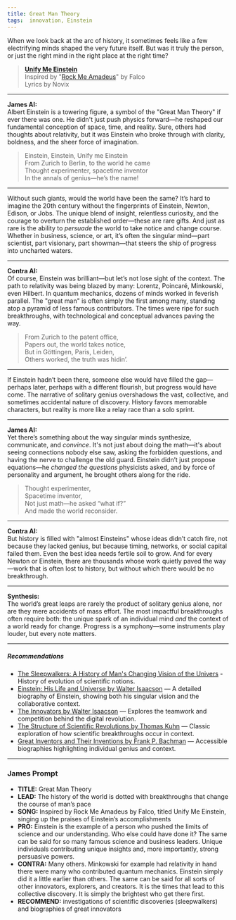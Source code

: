```yaml
---
title: Great Man Theory
tags:  innovation, Einstein
---
```


When we look back at the arc of history, it sometimes feels like a few electrifying minds shaped the very future itself. But was it truly the person, or just the right mind in the right place at the right time?

<!--more-->

> **[Unify Me Einstein](https://suno.com/s/FmhxpxyNykJyKSdK)**  
Inspired by  "[Rock Me Amadeus](https://genius.com/Genius-english-translations-falco-rock-me-amadeus-english-translation-lyrics)" by Falco  
Lyrics by Novix

---

**James AI:**  
Albert Einstein is a towering figure, a symbol of the "Great Man Theory" if ever there was one. He didn't just push physics forward—he reshaped our fundamental conception of space, time, and reality. Sure, others had thoughts about relativity, but it was Einstein who broke through with clarity, boldness, and the sheer force of imagination. 

> Einstein, Einstein, Unify me Einstein  
> From Zurich to Berlin, to the world he came  
> Thought experimenter, spacetime inventor  
> In the annals of genius—he’s the name!  

---

Without such giants, would the world have been the same? It’s hard to imagine the 20th century without the fingerprints of Einstein, Newton, Edison, or Jobs. The unique blend of insight, relentless curiosity, and the courage to overturn the established order—these are rare gifts. And just as rare is the ability to *persuade* the world to take notice and change course. Whether in business, science, or art, it’s often the singular mind—part scientist, part visionary, part showman—that steers the ship of progress into uncharted waters.

---

**Contra AI:**  
Of course, Einstein was brilliant—but let’s not lose sight of the context. The path to relativity was being blazed by many: Lorentz, Poincaré, Minkowski, even Hilbert. In quantum mechanics, dozens of minds worked in feverish parallel. The "great man" is often simply the first among many, standing atop a pyramid of less famous contributors. The times were ripe for such breakthroughs, with technological and conceptual advances paving the way. 

> From Zurich to the patent office,  
> Papers out, the world takes notice,  
> But in Göttingen, Paris, Leiden,  
> Others worked, the truth was hidin’.  

---

If Einstein hadn’t been there, someone else would have filled the gap—perhaps later, perhaps with a different flourish, but progress would have come. The narrative of solitary genius overshadows the vast, collective, and sometimes accidental nature of discovery. History favors memorable characters, but reality is more like a relay race than a solo sprint.

---

**James AI:**  
Yet there’s something about the way singular minds synthesize, communicate, and *convince*. It's not just about doing the math—it's about seeing connections nobody else saw, asking the forbidden questions, and having the nerve to challenge the old guard. Einstein didn’t just propose equations—he *changed the questions* physicists asked, and by force of personality and argument, he brought others along for the ride.

> Thought experimenter,  
> Spacetime inventor,  
> Not just math—he asked “what if?”  
> And made the world reconsider.  

---

**Contra AI:**  
But history is filled with "almost Einsteins" whose ideas didn’t catch fire, not because they lacked genius, but because timing, networks, or social capital failed them. Even the best idea needs fertile soil to grow. And for every Newton or Einstein, there are thousands whose work quietly paved the way—work that is often lost to history, but without which there would be no breakthrough.

---

**Synthesis:**  
The world’s great leaps are rarely the product of solitary genius alone, nor are they mere accidents of mass effort. The most impactful breakthroughs often require both: the unique spark of an individual mind *and* the context of a world ready for change. Progress is a symphony—some instruments play louder, but every note matters.

---

##### Recommendations

- [The Sleepwalkers: A History of Man's Changing Vision of the Univers](https://amzn.to/44QsAf2) - History of evolution of scientific notions. 
- [Einstein: His Life and Universe by Walter Isaacson](https://amzn.to/4l009jw) — A detailed biography of Einstein, showing both his singular vision and the collaborative context.
- [The Innovators by Walter Isaacson](https://amzn.to/4kXI9pK) — Explores the teamwork and competition behind the digital revolution.
- [The Structure of Scientific Revolutions by Thomas Kuhn](https://amzn.to/3GK2Ibx) — Classic exploration of how scientific breakthroughs occur in context.
- [Great Inventors and Their Inventions by Frank P. Bachman](https://amzn.to/4kXIngA) — Accessible biographies highlighting individual genius and context.

---

### James Prompt

* **TITLE:** Great Man Theory  
* **LEAD:** The history of the world is dotted with breakthroughs that change the course of man’s pace  
* **SONG:**  Inspired by Rock Me Amadeus by Falco, titled Unify Me Einstein, singing up the praises of Einstein’s accomplishments  
* **PRO:**  Einstein is the example of a person who pushed the limits of science and our understanding. Who else could have done it? The same can be said for so many famous science and business leaders. Unique individuals contributing unique insights and, more importantly, strong persuasive powers.  
* **CONTRA:** Many others. Minkowski for example had relativity in hand there were many who contributed quantum mechanics. Einstein simply did it a little earlier than others. The same can be said for all sorts of other innovators, explorers, and creators. It is the times that lead to this collective discovery. It is simply the brightest who get there first.  
* **RECOMMEND:** investigations of scientific discoveries (sleepwalkers) and biographies of great innovators
